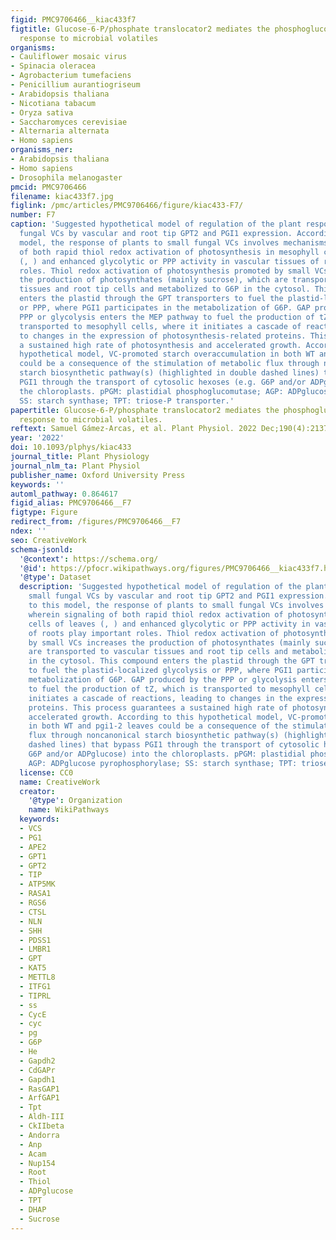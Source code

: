 ```yaml
---
figid: PMC9706466__kiac433f7
figtitle: Glucose-6-P/phosphate translocator2 mediates the phosphoglucose-isomerase1-independent
  response to microbial volatiles
organisms:
- Cauliflower mosaic virus
- Spinacia oleracea
- Agrobacterium tumefaciens
- Penicillium aurantiogriseum
- Arabidopsis thaliana
- Nicotiana tabacum
- Oryza sativa
- Saccharomyces cerevisiae
- Alternaria alternata
- Homo sapiens
organisms_ner:
- Arabidopsis thaliana
- Homo sapiens
- Drosophila melanogaster
pmcid: PMC9706466
filename: kiac433f7.jpg
figlink: /pmc/articles/PMC9706466/figure/kiac433-F7/
number: F7
caption: 'Suggested hypothetical model of regulation of the plant response to small
  fungal VCs by vascular and root tip GPT2 and PGI1 expression. According to this
  model, the response of plants to small fungal VCs involves mechanisms wherein signaling
  of both rapid thiol redox activation of photosynthesis in mesophyll cells of leaves
  (, ) and enhanced glycolytic or PPP activity in vascular tissues of roots play important
  roles. Thiol redox activation of photosynthesis promoted by small VCs increases
  the production of photosynthates (mainly sucrose), which are transported to vascular
  tissues and root tip cells and metabolized to G6P in the cytosol. This compound
  enters the plastid through the GPT transporters to fuel the plastid-localized glycolysis
  or PPP, where PGI1 participates in the metabolization of G6P. GAP produced by the
  PPP or glycolysis enters the MEP pathway to fuel the production of tZ, which is
  transported to mesophyll cells, where it initiates a cascade of reactions, leading
  to changes in the expression of photosynthesis-related proteins. This process guarantees
  a sustained high rate of photosynthesis and accelerated growth. According to this
  hypothetical model, VC-promoted starch overaccumulation in both WT and pgi1-2 leaves
  could be a consequence of the stimulation of metabolic flux through noncanonical
  starch biosynthetic pathway(s) (highlighted in double dashed lines) that bypass
  PGI1 through the transport of cytosolic hexoses (e.g. G6P and/or ADPglucose) into
  the chloroplasts. pPGM: plastidial phosphoglucomutase; AGP: ADPglucose pyrophosphorylase;
  SS: starch synthase; TPT: triose-P transporter.'
papertitle: Glucose-6-P/phosphate translocator2 mediates the phosphoglucose-isomerase1-independent
  response to microbial volatiles.
reftext: Samuel Gámez-Arcas, et al. Plant Physiol. 2022 Dec;190(4):2137-2154.
year: '2022'
doi: 10.1093/plphys/kiac433
journal_title: Plant Physiology
journal_nlm_ta: Plant Physiol
publisher_name: Oxford University Press
keywords: ''
automl_pathway: 0.864617
figid_alias: PMC9706466__F7
figtype: Figure
redirect_from: /figures/PMC9706466__F7
ndex: ''
seo: CreativeWork
schema-jsonld:
  '@context': https://schema.org/
  '@id': https://pfocr.wikipathways.org/figures/PMC9706466__kiac433f7.html
  '@type': Dataset
  description: 'Suggested hypothetical model of regulation of the plant response to
    small fungal VCs by vascular and root tip GPT2 and PGI1 expression. According
    to this model, the response of plants to small fungal VCs involves mechanisms
    wherein signaling of both rapid thiol redox activation of photosynthesis in mesophyll
    cells of leaves (, ) and enhanced glycolytic or PPP activity in vascular tissues
    of roots play important roles. Thiol redox activation of photosynthesis promoted
    by small VCs increases the production of photosynthates (mainly sucrose), which
    are transported to vascular tissues and root tip cells and metabolized to G6P
    in the cytosol. This compound enters the plastid through the GPT transporters
    to fuel the plastid-localized glycolysis or PPP, where PGI1 participates in the
    metabolization of G6P. GAP produced by the PPP or glycolysis enters the MEP pathway
    to fuel the production of tZ, which is transported to mesophyll cells, where it
    initiates a cascade of reactions, leading to changes in the expression of photosynthesis-related
    proteins. This process guarantees a sustained high rate of photosynthesis and
    accelerated growth. According to this hypothetical model, VC-promoted starch overaccumulation
    in both WT and pgi1-2 leaves could be a consequence of the stimulation of metabolic
    flux through noncanonical starch biosynthetic pathway(s) (highlighted in double
    dashed lines) that bypass PGI1 through the transport of cytosolic hexoses (e.g.
    G6P and/or ADPglucose) into the chloroplasts. pPGM: plastidial phosphoglucomutase;
    AGP: ADPglucose pyrophosphorylase; SS: starch synthase; TPT: triose-P transporter.'
  license: CC0
  name: CreativeWork
  creator:
    '@type': Organization
    name: WikiPathways
  keywords:
  - VCS
  - PG1
  - APE2
  - GPT1
  - GPT2
  - TIP
  - ATP5MK
  - RASA1
  - RGS6
  - CTSL
  - NLN
  - SHH
  - PDSS1
  - LMBR1
  - GPT
  - KAT5
  - METTL8
  - ITFG1
  - TIPRL
  - ss
  - CycE
  - cyc
  - pg
  - G6P
  - He
  - Gapdh2
  - CdGAPr
  - Gapdh1
  - RasGAP1
  - ArfGAP1
  - Tpt
  - Aldh-III
  - CkIIbeta
  - Andorra
  - Anp
  - Acam
  - Nup154
  - Root
  - Thiol
  - ADPglucose
  - TPT
  - DHAP
  - Sucrose
---
```

